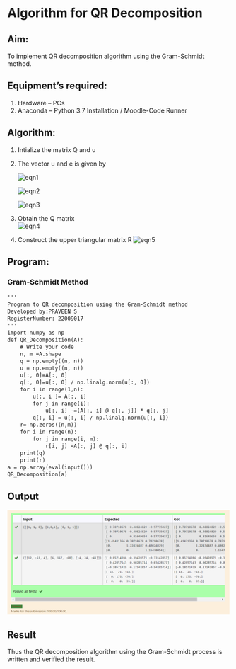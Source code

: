 # Algorithm for QR Decomposition
## Aim:
To implement QR decomposition algorithm using the Gram-Schmidt method.
## Equipment’s required:
1.	Hardware – PCs
2.	Anaconda – Python 3.7 Installation / Moodle-Code Runner
## Algorithm:
1.	Intialize the matrix Q and u
2.	The vector u and e is given by

    ![eqn1](./ex4.jpg)

    ![eqn2](./ex6.jpg)

    ![eqn3](./ex3.jpg)

3.	Obtain the Q matrix   
    ![eqn4](./ex1.jpg)
4.	Construct the upper triangular matrix R
    ![eqn5](./ex2.jpg)



## Program:
### Gram-Schmidt Method
```
''' 
Program to QR decomposition using the Gram-Schmidt method
Developed by:PRAVEEN S
RegisterNumber: 22009017
'''
import numpy as np
def QR_Decomposition(A):
    # Write your code 
    n, m =A.shape
    q = np.empty((n, n))
    u = np.empty((n, n))
    u[:, 0]=A[:, 0]
    q[:, 0]=u[:, 0] / np.linalg.norm(u[:, 0])
    for i in range(1,n):
        u[:, i ]= A[:, i]
        for j in range(i):
            u[:, i] -=(A[:, i] @ q[:, j]) * q[:, j]
        q[:, i] = u[:, i] / np.linalg.norm(u[:, i])
    r= np.zeros((n,m))
    for i in range(n):
        for j in range(i, m):
            r[i, j] =A[:, j] @ q[:, i]
    print(q)
    print(r)
a = np.array(eval(input()))
QR_Decomposition(a)
```

## Output

![ss](out.png)

## Result
Thus the QR decomposition algorithm using the Gram-Schmidt process is written and verified the result.
